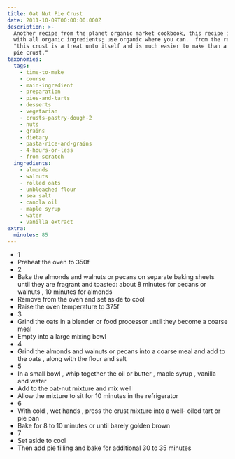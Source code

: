 ```yaml
---
title: Oat Nut Pie Crust
date: 2011-10-09T00:00:00.000Z
description: >-
  Another recipe from the planet organic market cookbook, this recipe is made
  with all organic ingredients; use organic where you can.  from the recipe,
  "this crust is a treat unto itself and is much easier to make than a pastry
  pie crust."
taxonomies:
  tags:
    - time-to-make
    - course
    - main-ingredient
    - preparation
    - pies-and-tarts
    - desserts
    - vegetarian
    - crusts-pastry-dough-2
    - nuts
    - grains
    - dietary
    - pasta-rice-and-grains
    - 4-hours-or-less
    - from-scratch
  ingredients:
    - almonds
    - walnuts
    - rolled oats
    - unbleached flour
    - sea salt
    - canola oil
    - maple syrup
    - water
    - vanilla extract
extra:
  minutes: 85
---
```

 - 1
 - Preheat the oven to 350f
 - 2
 - Bake the almonds and walnuts or pecans on separate baking sheets until they are fragrant and toasted: about 8 minutes for pecans or walnuts , 10 minutes for almonds
 - Remove from the oven and set aside to cool
 - Raise the oven temperature to 375f
 - 3
 - Grind the oats in a blender or food processor until they become a coarse meal
 - Empty into a large mixing bowl
 - 4
 - Grind the almonds and walnuts or pecans into a coarse meal and add to the oats , along with the flour and salt
 - 5
 - In a small bowl , whip together the oil or butter , maple syrup , vanilla and water
 - Add to the oat-nut mixture and mix well
 - Allow the mixture to sit for 10 minutes in the refrigerator
 - 6
 - With cold , wet hands , press the crust mixture into a well- oiled tart or pie pan
 - Bake for 8 to 10 minutes or until barely golden brown
 - 7
 - Set aside to cool
 - Then add pie filling and bake for additional 30 to 35 minutes
